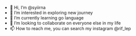 - 👋 Hi, I’m @syiirna
- 👀 I’m interested in exploring new journey
- 🌱 I’m currently learning go language
- 💞️ I’m looking to collaborate on everyone else in my life
- 📫 How to reach me, you can search my instagram @rif_lep 

<!---
syiirna/syiirna is a ✨ special ✨ repository because its `README.md` (this file) appears on your GitHub profile.
You can click the Preview link to take a look at your changes.
--->
